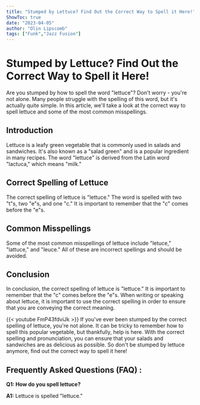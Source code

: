```yaml
---
title: "Stumped by Lettuce? Find Out the Correct Way to Spell it Here!"
ShowToc: true 
date: "2023-04-05"
author: "Olin Lipscomb" 
tags: ["Funk","Jazz Fusion"]
---
```

# Stumped by Lettuce? Find Out the Correct Way to Spell it Here!
Are you stumped by how to spell the word "lettuce"? Don't worry - you're not alone. Many people struggle with the spelling of this word, but it's actually quite simple. In this article, we'll take a look at the correct way to spell lettuce and some of the most common misspellings.

## Introduction 

Lettuce is a leafy green vegetable that is commonly used in salads and sandwiches. It's also known as a "salad green" and is a popular ingredient in many recipes. The word "lettuce" is derived from the Latin word "lactuca," which means "milk."

## Correct Spelling of Lettuce

The correct spelling of lettuce is "lettuce." The word is spelled with two "t"s, two "e"s, and one "c." It is important to remember that the "c" comes before the "e"s.

## Common Misspellings

Some of the most common misspellings of lettuce include "letuce," "lattuce," and "leuce." All of these are incorrect spellings and should be avoided.

## Conclusion

In conclusion, the correct spelling of lettuce is "lettuce." It is important to remember that the "c" comes before the "e"s. When writing or speaking about lettuce, it is important to use the correct spelling in order to ensure that you are conveying the correct meaning.

{{< youtube FmP43fdviJk >}} 
If you've ever been stumped by the correct spelling of lettuce, you're not alone. It can be tricky to remember how to spell this popular vegetable, but thankfully, help is here. With the correct spelling and pronunciation, you can ensure that your salads and sandwiches are as delicious as possible. So don't be stumped by lettuce anymore, find out the correct way to spell it here!

## Frequently Asked Questions (FAQ) :
**Q1: How do you spell lettuce?**

**A1:** Lettuce is spelled "lettuce."





